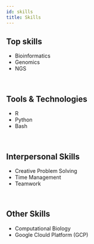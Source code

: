 ```yaml
---
id: skills
title: Skills
---
```


## Top skills

+ Bioinformatics
+ Genomics
+ NGS

<br>

## Tools & Technologies
+ R
+ Python
+ Bash

<br>

## Interpersonal Skills
+ Creative Problem Solving
+ Time Management
+ Teamwork

<br>

## Other Skills
+ Computational Biology
+ Google Clould Platform (GCP)

<br>
<br>
